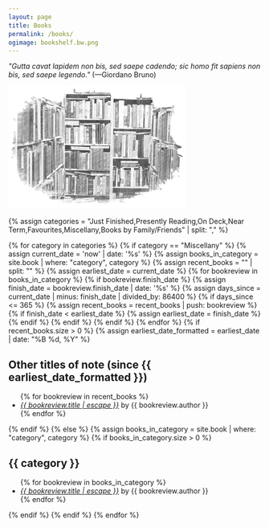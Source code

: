 ```yaml
---
layout: page
title: Books
permalink: /books/
ogimage: bookshelf.bw.png
---
```

<p><i>"Gutta cavat lapidem non bis, sed saepe cadendo; sic homo fit sapiens non bis, sed saepe legendo."</i> (—Giordano Bruno)</p>

<p><img src="/assets/og/bookshelf.bw.png" alt="bookshelf" width="70%" height="70%"></p>

{% assign categories = "Just Finished,Presently Reading,On Deck,Near Term,Favourites,Miscellany,Books by Family/Friends" | split: "," %}

{% for category in categories %}
  {% if category == "Miscellany" %}
    {% assign current_date = 'now' | date: '%s' %}
    {% assign books_in_category = site.book | where: "category", category %}
    {% assign recent_books = "" | split: "" %}
    {% assign earliest_date = current_date %}
    {% for bookreview in books_in_category %}
      {% if bookreview.finish_date %}
        {% assign finish_date = bookreview.finish_date | date: '%s' %}
        {% assign days_since = current_date | minus: finish_date | divided_by: 86400 %}
        {% if days_since <= 365 %}
          {% assign recent_books = recent_books | push: bookreview %}
          {% if finish_date < earliest_date %}
            {% assign earliest_date = finish_date %}
          {% endif %}
        {% endif %}
      {% endif %}
    {% endfor %}
    {% if recent_books.size > 0 %}
      {% assign earliest_date_formatted = earliest_date | date: "%B %d, %Y" %}
<h2>Other titles of note (since {{ earliest_date_formatted }})</h2>
<ul class="more-space">
      {% for bookreview in recent_books %}
  <li><i><a class="bookreview-link" href="{{ bookreview.url | relative_url }}">{{ bookreview.title | escape }}</a></i> by {{ bookreview.author }}</li>
      {% endfor %}
</ul>
    {% endif %}
  {% else %}
    {% assign books_in_category = site.book | where: "category", category %}
    {% if books_in_category.size > 0 %}
<h2>{{ category }}</h2>
<ul class="more-space">
      {% for bookreview in books_in_category %}
  <li><i><a class="bookreview-link" href="{{ bookreview.url | relative_url }}">{{ bookreview.title | escape }}</a></i> by {{ bookreview.author }}</li>
      {% endfor %}
</ul>
    {% endif %}
  {% endif %}
{% endfor %}